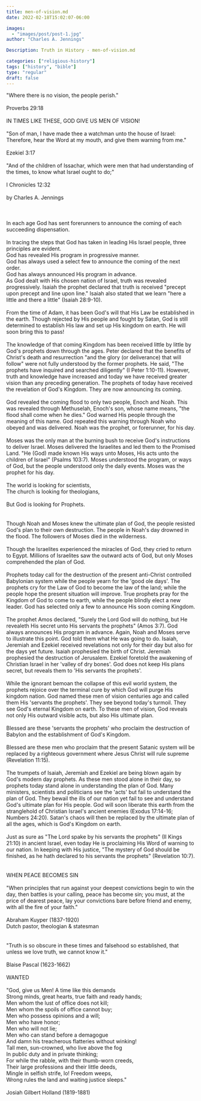 ```yaml
---
title: men-of-vision.md
date: 2022-02-18T15:02:07-06:00

images:
  - "images/post/post-1.jpg"
author: "Charles A. Jennings"

Description: Truth in History - men-of-vision.md

categories: ["religious-history"]
tags: ["history", "bible"]
type: "regular"
draft: false
---
```


\"Where there is no vision, the people perish.\"\
\
Proverbs 29:18\
\
IN TIMES LIKE THESE, GOD GIVE US MEN OF VISION!\
\
\"Son of man, I have made thee a watchman unto the house of Israel:
Therefore, hear the Word at my mouth, and give them warning from me.\"\
\
Ezekiel 3:17\
\
\"And of the children of Issachar, which were men that had understanding
of the times, to know what Israel ought to do;\"\
\
I Chronicles 12:32\
\
by Charles A. Jennings\
\
\
\
In each age God has sent forerunners to announce the coming of each
succeeding dispensation.\
\
In tracing the steps that God has taken in leading His Israel people,
three principles are evident.\
God has revealed His program in progressive manner.\
God has always used a select few to announce the coming of the next
order.\
God has always announced His program in advance.\
As God dealt with His chosen nation of Israel, truth was revealed
progressively. Isaiah the prophet declared that truth is received
\"precept upon precept and line upon line.\" Isaiah also stated that we
learn \"here a little and there a little\" (Isaiah 28:9-10).\
\
From the time of Adam, it has been God's will that His Law be
established in the earth. Though rejected by His people and fought by
Satan, God is still determined to establish His law and set up His
kingdom on earth. He will soon bring this to pass!\
\
The knowledge of that coming Kingdom has been received little by little
by God's prophets down through the ages. Peter declared that the
benefits of Christ's death and resurrection \"and the glory (or
deliverance) that will follow\" were not fully understood by the former
prophets. He said, \"The prophets have inquired and searched
diligently\" (I Peter 1:10-11). However, truth and knowledge have
increased and today we have received greater vision than any preceding
generation. The prophets of today have received the revelation of God's
Kingdom. They are now announcing its coming.\
\
God revealed the coming flood to only two people, Enoch and Noah. This
was revealed through Methuselah, Enoch's son, whose name means, \"the
flood shall come when he dies.\" God warned His people through the
meaning of this name. God repeated this warning through Noah who obeyed
and was delivered. Noah was the prophet, or forerunner, for his day.\
\
Moses was the only man at the burning bush to receive God's instructions
to deliver Israel. Moses delivered the Israelites and led them to the
Promised Land. \"He (God) made known His ways unto Moses, His acts unto
the children of Israel\" (Psalms 103:7). Moses understood the program,
or ways of God, but the people understood only the daily events. Moses
was the prophet for his day.\
\
The world is looking for scientists,\
The church is looking for theologians,\
\
But God is looking for Prophets.\
\
\
Though Noah and Moses knew the ultimate plan of God, the people resisted
God's plan to their own destruction. The people in Noah's day drowned in
the flood. The followers of Moses died in the wilderness.\
\
Though the Israelites experienced the miracles of God, they cried to
return to Egypt. Millions of Israelites saw the outward acts of God, but
only Moses comprehended the plan of God.\
\
Prophets today call for the destruction of the present anti-Christ
controlled Babylonian system while the people yearn for the 'good ole
days'. The prophets cry for the Law of God to become the law of the
land; while the people hope the present situation will improve. True
prophets pray for the Kingdom of God to come to earth, while the people
blindly elect a new leader. God has selected only a few to announce His
soon coming Kingdom.\
\
The prophet Amos declared, \"Surely the Lord God will do nothing, but He
revealeth His secret unto His servants the prophets\" (Amos 3:7). God
always announces His program in advance. Again, Noah and Moses serve to
illustrate this point. God told them what He was going to do. Isaiah,
Jeremiah and Ezekiel received revelations not only for their day but
also for the days yet future. Isaiah prophesied the birth of Christ.
Jeremiah prophesied the destruction of Jerusalem. Ezekiel foretold the
awakening of Christian Israel in her 'valley of dry bones'. God does not
keep His plans secret, but reveals them to 'His servants the prophets'.\
\
While the ignorant bemoan the collapse of this evil world system, the
prophets rejoice over the terminal cure by which God will purge His
kingdom nation. God named these men of vision centuries ago and called
them His 'servants the prophets\'. They see beyond today's turmoil. They
see God's eternal Kingdom on earth. To these men of vision, God reveals
not only His outward visible acts, but also His ultimate plan.\
\
Blessed are these 'servants the prophets' who proclaim the destruction
of Babylon and the establishment of God's Kingdom.\
\
Blessed are these men who proclaim that the present Satanic system will
be replaced by a righteous government where Jesus Christ will rule
supreme (Revelation 11:15).\
\
The trumpets of Isaiah, Jeremiah and Ezekiel are being blown again by
God's modern day prophets. As these men stood alone in their day, so
prophets today stand alone in understanding the plan of God. Many
ministers, scientists and politicians see the 'acts' but fail to
understand the plan of God. They bewail the ills of our nation yet fail
to see and understand God\'s ultimate plan for His people. God will soon
liberate this earth from the stranglehold of Christian Israel\'s ancient
enemies (Exodus 17:14-16; Numbers 24:20). Satan\'s chaos will then be
replaced by the ultimate plan of all the ages, which is God\'s Kingdom
on earth.\
\
Just as sure as \"The Lord spake by his servants the prophets\" (II
Kings 21:10) in ancient Israel, even today He is proclaiming His Word of
warning to our nation. In keeping with His justice, \"The mystery of God
should be finished, as he hath declared to his servants the prophets\"
(Revelation 10:7).\
\
\
WHEN PEACE BECOMES SIN\
\
\"When principles that run against your deepest convictions begin to win
the day, then battles is your calling, peace has become sin; you must,
at the price of dearest peace, lay your convictions bare before friend
and enemy, with all the fire of your faith.\"\
\
Abraham Kuyper (1837-1920)\
Dutch pastor, theologian & statesman\
\
\
\"Truth is so obscure in these times and falsehood so established, that
unless we love truth, we cannot know it.\"\
\
Blaise Pascal (1623-1662)\
\
WANTED\
\
\"God, give us Men! A time like this demands\
Strong minds, great hearts, true faith and ready hands;\
Men whom the lust of office does not kill;\
Men whom the spoils of office cannot buy;\
Men who possess opinions and a will;\
Men who have honor;\
Men who will not lie;\
Men who can stand before a demagogue\
And damn his treacherous flatteries without winking!\
Tall men, sun-crowned, who live above the fog\
In public duty and in private thinking;\
For while the rabble, with their thumb-worn creeds,\
Their large professions and their little deeds,\
Mingle in selfish strife, lo! Freedom weeps,\
Wrong rules the land and waiting justice sleeps.\"\
\
Josiah Gilbert Holland (1819-1881)
